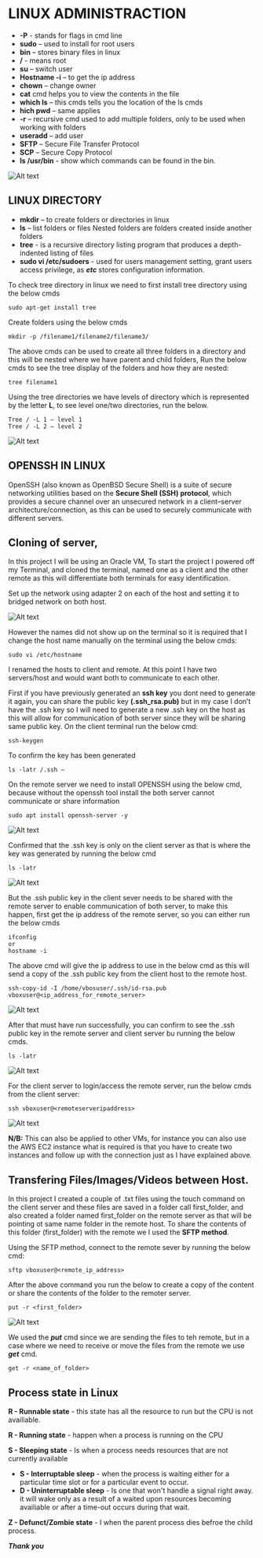 # LINUX ADMINISTRACTION

* **-P** - stands for flags in cmd line 
* **sudo** – used to install for root users
* **bin** – stores binary files in linux 
* **/** - means root 
* **su** – switch user 
* **Hostname -i** – to get the ip address 
* **chown** – change owner
* **cat** cmd helps you to view the contents in the file
* **which ls** – this cmds tells you the location of the ls cmds
* **hich pwd** – same applies
* **-r** – recursive cmd used to add multiple folders, only to be used when working with folders
* **useradd** – add user
* **SFTP** – Secure File Transfer Protocol
* **SCP** – Secure Copy Protocol
* **ls /usr/bin** - show which commands can be found in the bin.

![Alt text](image-9.png)

## LINUX DIRECTORY
* **mkdir** – to create folders or directories in linux 
* **ls** – list folders or files 
Nested folders are folders created inside another folders 
* **tree** - is a recursive directory listing program that produces a depth-indented listing of files
* **sudo vi /etc/sudoers** - used for users management setting, grant users access privilege, as **_etc_** stores configuration information.

To check tree directory in linux we need to first install tree directory using the below cmds

`sudo apt-get install tree`

Create folders using the below cmds

`mkdir -p /filename1/filename2/filename3/`

The above cmds can be used to create all three folders in a directory and this will be nested where we have parent and child folders, 
Run the below cmds to see the tree display of the folders and how they are nested:

`tree filename1`

Using the tree directories we have levels of directory which is represented by the letter **L**, to see level one/two directories, run the below.
```
Tree / -L 1 – level 1
Tree / -L 2 – level 2
```
![Alt text](image.png)

## OPENSSH IN LINUX
OpenSSH (also known as OpenBSD Secure Shell) is a suite of secure networking utilities based on the **Secure Shell (SSH) protocol**, which provides a secure channel over an unsecured network in a client–server architecture/connection, as this can be used to securely communicate with different servers.

## Cloning of server, 

In this project I will be using an Oracle VM, 
To start the project I powered off my Terminal, and cloned the terminal, named one as a client and the other remote as this will differentiate both terminals for easy identification.

Set up the network using adapter 2 on each of the host and setting it to bridged network on both host.

![Alt text](image-1.png)

However the names did not show up on the terminal so it is required that I change the host name manually on the terminal using the below cmds:

`sudo vi /etc/hostname`

I renamed the hosts to client and remote.
At this point I have two servers/host and would want both to communicate to each other.

First if you have previously generated an **ssh key** you dont need to generate it again, you can share the public key **(.ssh_rsa.pub)** but in my case I don’t have the .ssh key so I will need to generate a new .ssh key on the host as this will allow for communication of both server since they will be sharing same public key.
On the client terminal run the below cmd:

`ssh-keygen`

To confirm the key has been generated 

`ls -latr /.ssh –`

On the remote server we need to install OPENSSH using the below cmd, because without the openssh tool install the both server cannot communicate or share information

`sudo apt install openssh-server -y`

![Alt text](image-2.png)

Confirmed that the .ssh key is only on the client server as that is where the key was generated by running the below cmd

`ls -latr`

![Alt text](image-3.png)

But the .ssh public key in the client sever needs to be shared with the remote server to enable communication of both server, to make this happen, first get the ip address of the remote server, so you can either run the below cmds
```
ifconfig
or
hostname -i
```
The above cmd will give the ip address to use in the below cmd as this will send a copy of the .ssh public key from the client host to the remote host.

`ssh-copy-id -I /home/vbosuser/.ssh/id-rsa.pub vboxuser@<ip_address_for_remote_server>`

![Alt text](image-5.png)

After that must have run successfully, you can confirm to see the .ssh public key in the remote server and client server bu running the below cmds.

`ls -latr`

![Alt text](image-4.png)

For the client server to login/access the remote server, run the below cmds from the client server:

`ssh vboxuser@<remoteserveripaddress>`

![Alt text](image-6.png)

**N/B:** This can also be applied to other VMs, for instance you can also use the AWS EC2 instance what is required is that you have to create two instances and follow up with the connection just as I have explained above. 

## Transfering Files/Images/Videos between Host.
In this project I created a couple of .txt files using the touch command on the client server and these files are saved in a folder call first_folder, and also created a folder named first_folder on the remote server as that will be pointing ot same name folder in the remote host.
To share the contents of this folder (first_folder) with the remote we I used the **SFTP method**.

Using the SFTP method, connect to the remote sever by running the below cmd:

`sftp vboxuser@<remote_ip_address>`

After the above command you run the below to create a copy of the content or share the contents of the folder to the remoter server.

`put -r <first_folder>`

![Alt text](image-8.png)

We used the **_put_** cmd since we are sending the files to teh remote, but in a case where we need to receive or move the files from the remote we use **_get_** cmd.

`get -r <name_of_folder>`

## Process state in Linux
**R - Runnable state** - this state has all the resource to run but the CPU is not availiable.

**R - Running state** - happen when a process is running on the CPU

**S - Sleeping state** - Is when a process needs resources that are not currently available
* **S - Interruptable sleep** - when the process is waiting either for a particular time slot or for a particular event to occur.
* **D - Uninterruptable sleep** - Is one that won't handle a signal right away. it will wake only as a result of a waited upon resources becoming availiable or after a time-out occurs during that wait.

**Z - Defunct/Zombie state** - I when the parent process dies befroe the child process.


**_Thank you_**